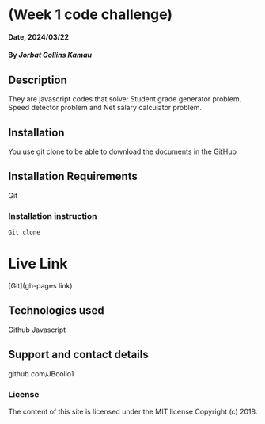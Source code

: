 # (Week 1 code challenge)

#### Date, 2024/03/22

#### By *Jorbat Collins Kamau*

## Description
They are javascript codes that solve: Student grade generator problem, Speed detector problem and Net salary calculator problem.

## Installation
You use git clone to be able to download the documents in the GitHub

## Installation Requirements
Git

### Installation instruction
```
Git clone 

```

# Live Link
[Git](gh-pages link)

## Technologies used

Github
Javascript

## Support and contact details
github.com/JBcollo1

### License
The content of this site is licensed under the MIT license
Copyright (c) 2018.


